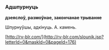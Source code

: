 ### Адшпурнуць
**дзеяслоў, размоўнае, закончанае трыванне**

Шпурнуўшы, адкінуць. А. камень.

<a rel="author">[http://rv-blr.com/](http://rv-blr.com/slounik.jsp?letterId=0&maskId=0&pageId=176)</a>
